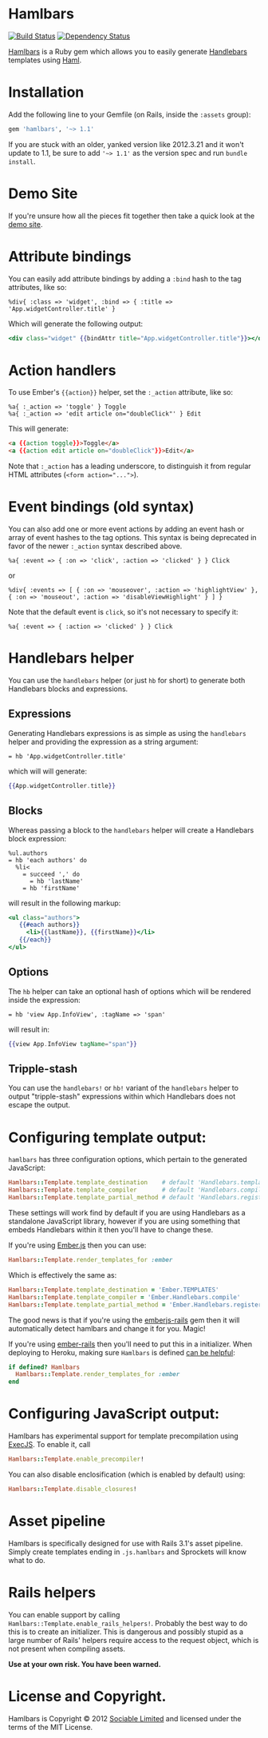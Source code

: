 # Hamlbars

[![Build Status](https://secure.travis-ci.org/jamesotron/hamlbars.png?branch=master)](http://travis-ci.org/jamesotron/hamlbars)
[![Dependency Status](https://gemnasium.com/jamesotron/hamlbars.png)](https://gemnasium.com/jamesotron/hamlbars)

[Hamlbars](https://github.com/jamesotron/hamlbars) is a Ruby gem which allows
you to easily generate [Handlebars](http://handlebarsjs.com) templates using
[Haml](http://www.haml-lang.com).

# Installation

Add the following line to your Gemfile (on Rails, inside the `:assets` group):

```ruby
gem 'hamlbars', '~> 1.1'
```

If you are stuck with an older, yanked version like 2012.3.21 and it won't
update to 1.1, be sure to add `'~> 1.1'` as the version spec and run `bundle
install`.

# Demo Site

If you're unsure how all the pieces fit together then take a quick look at the
[demo site](http://hamlbars-demo.herokuapp.com/).

# Attribute bindings

You can easily add attribute bindings by adding a `:bind` hash to the tag
attributes, like so:

```haml
%div{ :class => 'widget', :bind => { :title => 'App.widgetController.title' }
```

Which will generate the following output:

```handlebars
<div class="widget" {{bindAttr title="App.widgetController.title"}}></div>
```

# Action handlers

To use Ember's `{{action}}` helper, set the `:_action` attribute, like so:

```haml
%a{ :_action => 'toggle' } Toggle
%a{ :_action => 'edit article on="doubleClick"' } Edit
```

This will generate:

```html
<a {{action toggle}}>Toggle</a>
<a {{action edit article on="doubleClick"}}>Edit</a>
```

Note that `:_action` has a leading underscore, to distinguish it from regular
HTML attributes (`<form action="...">`).

# Event bindings (old syntax)

You can also add one or more event actions by adding an event hash or array of
event hashes to the tag options. This syntax is being deprecated in favor of
the newer `:_action` syntax described above.

```haml
%a{ :event => { :on => 'click', :action => 'clicked' } } Click
```

or

```haml
%div{ :events => [ { :on => 'mouseover', :action => 'highlightView' }, { :on => 'mouseout', :action => 'disableViewHighlight' } ] }
```

Note that the default event is `click`, so it's not necessary to specify it:

```haml
%a{ :event => { :action => 'clicked' } } Click
```

# Handlebars helper

You can use the `handlebars` helper (or just `hb` for short) to generate both
Handlebars blocks and expressions.

## Expressions

Generating Handlebars expressions is as simple as using the `handlebars` helper
and providing the expression as a string argument:

```haml
= hb 'App.widgetController.title'
```

which will will generate:

```handlebars
{{App.widgetController.title}}
```

## Blocks

Whereas passing a block to the `handlebars` helper will create a Handlebars
block expression:

```haml
%ul.authors
= hb 'each authors' do
  %li<
    = succeed ',' do
      = hb 'lastName'
    = hb 'firstName'
```

will result in the following markup:

```handlebars
<ul class="authors">
   {{#each authors}}
     <li>{{lastName}}, {{firstName}}</li>
   {{/each}}
</ul>
```

## Options

The `hb` helper can take an optional hash of options which will be rendered
inside the expression:

```haml
= hb 'view App.InfoView', :tagName => 'span'
```

will result in:

```handlebars
{{view App.InfoView tagName="span"}}
```

## Tripple-stash

You can use the `handlebars!` or `hb!` variant of the `handlebars` helper to
output "tripple-stash" expressions within which Handlebars does not escape the
output.

# Configuring template output:

`hamlbars` has three configuration options, which pertain to the generated
JavaScript:

```ruby
Hamlbars::Template.template_destination    # default 'Handlebars.templates'
Hamlbars::Template.template_compiler       # default 'Handlebars.compile'
Hamlbars::Template.template_partial_method # default 'Handlebars.registerPartial'
```

These settings will work find by default if you are using Handlebars as a
standalone JavaScript library, however if you are using something that embeds
Handlebars within it then you'll have to change these.

If you're using [Ember.js](http://www.emberjs.com) then you can use:

```ruby
Hamlbars::Template.render_templates_for :ember
```

Which is effectively the same as:

```ruby
Hamlbars::Template.template_destination = 'Ember.TEMPLATES'
Hamlbars::Template.template_compiler = 'Ember.Handlebars.compile'
Hamlbars::Template.template_partial_method = 'Ember.Handlebars.registerPartial'
```

The good news is that if you're using the
[emberjs-rails](http://www.rubygems.org/gems/emberjs-rails) gem then it will
automatically detect hamlbars and change it for you. Magic!

If you're using [ember-rails](http://rubygems.org/gems/ember-rails) then you'll
need to put this in a initializer. When deploying to Heroku, making sure `Hamlbars` is defined [can be helpful][ember-rails-heroku-tip-source]:

```ruby
if defined? Hamlbars
  Hamlbars::Template.render_templates_for :ember
end
```
  [ember-rails-heroku-tip-source]: https://github.com/jamesotron/HamlbarsDemo/blob/master/config/initializers/hamlbars.rb

# Configuring JavaScript output:

Hamlbars has experimental support for template precompilation using
[ExecJS](http://rubygems.org/gems/execjs). To enable it, call

```ruby
Hamlbars::Template.enable_precompiler!
```

You can also disable enclosification (which is enabled by default) using:

```ruby
Hamlbars::Template.disable_closures!
```

# Asset pipeline

Hamlbars is specifically designed for use with Rails 3.1's asset pipeline.
Simply create templates ending in `.js.hamlbars` and Sprockets will know what
to do.

# Rails helpers

You can enable support by calling `Hamlbars::Template.enable_rails_helpers!`.
Probably the best way to do this is to create an initializer.  This is
dangerous and possibly stupid as a large number of Rails' helpers require
access to the request object, which is not present when compiling assets.

**Use at your own risk. You have been warned.**

# License and Copyright.

Hamlbars is Copyright &copy; 2012 [Sociable Limited](http://sociable.co.nz/)
and licensed under the terms of the MIT License.
